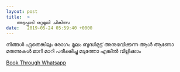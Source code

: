 ```yaml
---
layout: post
title:  >
    അട്ടപ്പാടി ഒറ്റമൂലി ചികിത്സ
date:   2019-05-24 05:59:40 +0000
---
```



<!-- ![header](https://i.ibb.co/3dtrQPH/Whats-App-Image-2019-05-24-at-11-00-13-AM.jpg) -->

നിങ്ങൾ ഏതെങ്കിലും രോഗം മൂലം ബുദ്ധിമുട്ട് അനുഭവിക്കുന്ന ആൾ ആണോ മരുന്നുകൾ മാറി മാറി പരീക്ഷിച്ചു മടുത്തോ എങ്കിൽ വിളിക്കാം

<a class="btn btn-success text-white" href="https://api.whatsapp.com/send?text=please send {{ site.url }}{{ page.url }}&phone=919562454567" role="button">
<i class="fab fa-whatsapp fa-spin"></i> Book Through Whatsapp
</a>